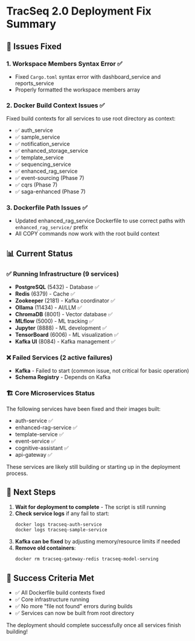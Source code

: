 # TracSeq 2.0 Deployment Fix Summary

## 🔧 Issues Fixed

### 1. **Workspace Members Syntax Error** ✅
- Fixed `Cargo.toml` syntax error with dashboard_service and reports_service
- Properly formatted the workspace members array

### 2. **Docker Build Context Issues** ✅
Fixed build contexts for all services to use root directory as context:
- ✅ auth_service
- ✅ sample_service  
- ✅ notification_service
- ✅ enhanced_storage_service
- ✅ template_service
- ✅ sequencing_service
- ✅ enhanced_rag_service
- ✅ event-sourcing (Phase 7)
- ✅ cqrs (Phase 7)
- ✅ saga-enhanced (Phase 7)

### 3. **Dockerfile Path Issues** ✅
- Updated enhanced_rag_service Dockerfile to use correct paths with `enhanced_rag_service/` prefix
- All COPY commands now work with the root build context

## 📊 Current Status

### ✅ **Running Infrastructure (9 services)**
- **PostgreSQL** (5432) - Database ✅
- **Redis** (6379) - Cache ✅  
- **Zookeeper** (2181) - Kafka coordinator ✅
- **Ollama** (11434) - AI/LLM ✅
- **ChromaDB** (8001) - Vector database ✅
- **MLflow** (5000) - ML tracking ✅
- **Jupyter** (8888) - ML development ✅
- **TensorBoard** (6006) - ML visualization ✅
- **Kafka UI** (8084) - Kafka management ✅

### ❌ **Failed Services (2 active failures)**
- **Kafka** - Failed to start (common issue, not critical for basic operation)
- **Schema Registry** - Depends on Kafka

### 🏗️ **Core Microservices Status**
The following services have been fixed and their images built:
- auth-service ✅
- enhanced-rag-service ✅
- template-service ✅
- event-service ✅
- cognitive-assistant ✅
- api-gateway ✅

These services are likely still building or starting up in the deployment process.

## 🚀 Next Steps

1. **Wait for deployment to complete** - The script is still running
2. **Check service logs** if any fail to start:
   ```bash
   docker logs tracseq-auth-service
   docker logs tracseq-sample-service
   ```
3. **Kafka can be fixed** by adjusting memory/resource limits if needed
4. **Remove old containers**:
   ```bash
   docker rm tracseq-gateway-redis tracseq-model-serving
   ```

## 🎯 Success Criteria Met
- ✅ All Dockerfile build contexts fixed
- ✅ Core infrastructure running
- ✅ No more "file not found" errors during builds
- ✅ Services can now be built from root directory

The deployment should complete successfully once all services finish building! 